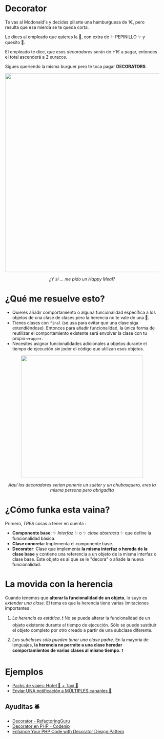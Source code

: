 

# Decorator

Te vas al Mcdonald's y decides pillarte una hamburguesa de 1€, pero resulta que esa mierda se te queda corta.

Le dices al empleado que quieres la 🍔, con extra de ✨ PEPINILLO ✨ y quesito 🧀.

El empleado te dice, que esos _decoradores_ serán de +1€ a pagar, entonces el total ascenderá a 2 euracos.

Sigues queriendo la misma burguer pero te toca pagar __DECORATORS__.

<p align=center>
  <img src="https://github.com/user-attachments/assets/0c27ab6b-c8af-422f-9bd0-9f4b13e46276" height="650" />
</p>


<p align=center>
  <em>¿Y si ... me pido un Happy Meal?</em>
</p>


# ¿Qué me resuelve esto?

- Quieres añadir comportamiento o alguna funcionalidad específica a los objetos de una clase de clases pero la herencia no te vale de una 💩.
- Tienes clases con `final` (se usa para evitar que una clase siga extendiéndose). Entonces para añadir funcionalidad, la única forma de reutilizar el comportamiento existente será envolver la clase con tu propio `wrapper`.
- Necesites asignar funcionalidades adicionales a objetos durante el tiempo de ejecución sin joder el código que utilizan esos objetos.


<p align=center>
  <img src="https://github.com/user-attachments/assets/d721b003-e5cc-4f09-a2de-ca061bb31ce8" height="400" />
</p>
<p align=center>
  <em>Aquí los decoradores serían ponerte un suéter y un chubasquero, eres la misma persona pero abrigadita</em>
</p>



# ¿Cómo funka esta vaina?

Primero, *TRES* cosas a tener en cuenta :

- __Componente base__: ✨ *Interfaz* ✨ o ✨ *clase abstracta* ✨ que define la funcionalidad básica.
- __Clase concreta__: Implementa el componente base.
- __Decorator__: Clase que implementa __la misma interfaz o hereda de la clase base__ y contiene una referencia a un objeto de la misma interfaz o clase base. Este objeto es al que se le "decora" o añade la nueva funcionalidad.


# La movida con la herencia

Cuando tenemos que __alterar la funcionalidad de un objeto__, lo suyo es _extender una clase_. El tema es que la herencia tiene varias limitaciones importantes :

1. _La herencia es estática_. ❗ No se puede alterar la funcionalidad de un objeto existente durante el tiempo de ejecución. Sólo se puede sustituir el objeto completo por otro creado a partir de una subclase diferente.

2. _Las subclases sólo pueden tener una clase padre_. En la mayoría de lenguajes, __la herencia no permite a una clase heredar comportamientos de varias clases al mismo tiempo.__ ❗


# Ejemplos

- [Packs de viajes: Hotel 🏨 + Taxi 🚗 ](https://github.com/thaishdz/mastering-php/blob/main/Design%20Patterns/Decorator/TripPack.md)
- [Enviar UNA notificación a MÚLTIPLES cananles 🔔](https://github.com/thaishdz/mastering-php/blob/main/Design%20Patterns/Decorator/Notifier.md)

## Ayuditas 🛎️

- [Decorator - RefactoringGuru](https://refactoring.guru/es/design-patterns/decorator)
- [Decorator en PHP - Codenip](https://www.youtube.com/watch?v=XOvXMZ0DWCU)
- [Enhance Your PHP Code with Decorator Design Pattern](https://kongulov.dev/blog/enhance-your-php-code-with-decorator-design-pattern)
